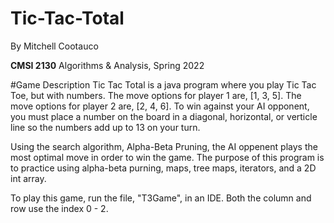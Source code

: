 # Tic-Tac-Total
By Mitchell Cootauco

**CMSI 2130** Algorithms & Analysis, Spring 2022

#Game Description
Tic Tac Total is a java program where you play Tic Tac Toe, but with numbers. The move options for player 1 are, [1, 3, 5]. The move options for player 2 are, [2, 4, 6]. To win against your AI opponent, you must place a number on the board in a diagonal, horizontal, or verticle line so the numbers add up to 13 on your turn.

Using the search algorithm, Alpha-Beta Pruning, the AI oppenent plays the most optimal move in order to win the game. The purpose of this program is to practice using alpha-beta purning, maps, tree maps, iterators, and a 2D int array.

To play this game, run the file, "T3Game", in an IDE. Both the column and row use the index 0 - 2.
